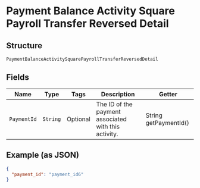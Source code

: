 
# Payment Balance Activity Square Payroll Transfer Reversed Detail

## Structure

`PaymentBalanceActivitySquarePayrollTransferReversedDetail`

## Fields

| Name | Type | Tags | Description | Getter |
|  --- | --- | --- | --- | --- |
| `PaymentId` | `String` | Optional | The ID of the payment associated with this activity. | String getPaymentId() |

## Example (as JSON)

```json
{
  "payment_id": "payment_id6"
}
```

